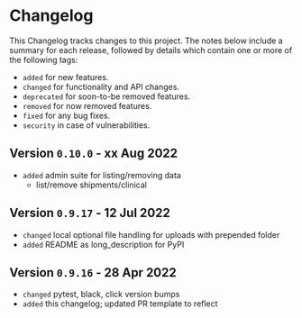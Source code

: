 # Changelog

This Changelog tracks changes to this project. The notes below include a summary for each release, followed by details which contain one or more of the following tags:

- `added` for new features.
- `changed` for functionality and API changes.
- `deprecated` for soon-to-be removed features.
- `removed` for now removed features.
- `fixed` for any bug fixes.
- `security` in case of vulnerabilities.

## Version `0.10.0` - xx Aug 2022

- `added` admin suite for listing/removing data
  - list/remove shipments/clinical

## Version `0.9.17` - 12 Jul 2022

- `changed` local optional file handling for uploads with prepended folder
- `added` README as long_description for PyPI

## Version `0.9.16` - 28 Apr 2022

- `changed` pytest, black, click version bumps
- `added` this changelog; updated PR template to reflect
